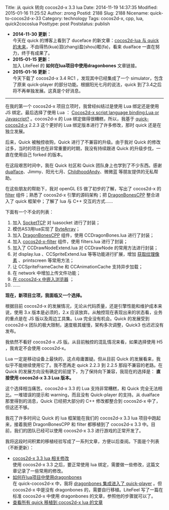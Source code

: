 Title: 从 quick 转向 cocos2d-x 3.3 lua
Date: 2014-11-19 14:37:35
Modified: 2015-01-16 11:25:52
Author: zrong
Postid: 2188
Slug: 2188
Nicename: quick-to-cocos2d-x-33
Category: technology
Tags: cocos2d-x, cpp, lua, quick2cocoslua
Posttype: post
Poststatus: publish

- **2014-11-30 更新：**  
今天在 quick 的博客上看到了 duceface 的新文章：[cocos2d-lua 与 quick 的未来][11]，不由得热(kua)泪(zhang)盈(shou)眶(fa)，看来 dualface 一直在努力，终于有成果了。
- **2015-01-15 更新：**  
加入 LiteFeel 的 **如何在lua项目中使用dragonbones** 文章链接。
- **2015-01-16 更新：**  
今天下载了 cocos2d-x 3.4 RC1 ，发现其中已经集成了一个 simulator，包含了原来 quick-player 的部分功能。根据阳光七月的说法，quick 到了3.4之后将不再单独发展。这真是个好消息。

----

在我的第一个 cocos2d-x 项目立项时，我曾经纠结过是使用 Lua 绑定还是使用 JS 绑定。最后选择了使用 Lua ： [Cocos2d-x script language binding:Lua or Javascript?][8] 。cocos2d-x 的 Lua 绑定做得很糟糕，所以，我基于 [quick-cocos2d-x][1] 2.2.3 这个更好的 Lua 绑定版本进行了许多修改，那时 quick 还是在独立发展。

后来，Quick 被触控收购，Quick 进行了不兼容的升级。由于我对 Quick 的修改过多，当时的项目也在非常重要的时期，我没有持续跟进 Quick 的升级步伐，一直在使用自己 forked 的版本。

在这段艰苦时间中，我在 Quick 社区和 Quick 团队身上也学到了不少东西。感谢 [dualface][7]、Jimmy、阳光七月、[ChildhoodAndy][6]、微微蓝 等朋友提供的无私帮助。

在这些朋友的帮助下，我对 openGL ES 做了初步的了解，写出了 cocos2d-x 的 [filter][3] 组件；熟悉了 cocos2d-x 引擎的源码架构；把 [DragonBonesCPP][2] 整合进入了 quick 框架中；了解了 lua 与 C++ 交互的方式……

下面有一个不全的列表： <!--more-->

1. 加入 [SocketTCP][4] 对 luasocket 进行了封装；
1. 模仿AS3用lua实现了 [ByteArray][5]；
1. 加入 [DragonBonesCPP][2] 组件，使用 CCDragonBones.lua 进行了封装；
1. 加入 [cocos2d-x-filter][3] 组件，使用 filters.lua 进行了封装；
1. 加入了 CCDrawNodeExtend.lua 对 CCDrawNode 的常用方法进行封装；
1. 对 display.lua 、CCSpriteExtend.lua 等等功能进行扩展，增加 [获取纹理像素][10] 、printscreen 等常用方法；
1. 让 CCSpriteFrameCache 和 CCAnimationCache 支持异步加载；
1. 在 network 中增加上传文件功能；
1. [在 cocos2d-x 中嵌入浏览器][9] ；
1. ……

**现在，新项目立项，我面临又一个选择。**

根据目前 cocos2d-x 的发展情况，无论从代码质量，还是引擎性能和维护成本来说，使用 3.x 版本是必须的，2.x 应该放弃。从触控现在表现出来的状态看，业务的重点是在 JS 版以及周边工具集。Lua 完全没有机会。Quick 的发展受到 cocos2d-x 团队的极大限制，速度极其缓慢，架构多次调整，Quick3 也迟迟没有发布。

我依然不看好 cocos2d-x JS 版。从目前触控的混乱情况来看，如果选择使用 H5 ，我肯定不会使用 cocos2d-x。

Lua 一定是移动设备上最快的，这点毋庸置疑。但从目前 Quick 的发展看来，我似乎不能继续使用它了。我不愿再走 quick 2.2.3 到 2.2.5 那段不兼容的老路。在 Quick 的发展方向没有确定的前提下，为了保持向下兼容，我现在的选择是： **直接使用 cocos2d-x 3.3 Lua 版本。**

这个选择相当痛苦。cocos2d-x 3.3 的 Lua 支持非常糟糕，和 Quick 完全无法相比。一堆错误的提示和 warning，而且没有 Quick-player 的支持。从 dualface 那里得到的消息，Quick 已经把大部分的 C++ 修改都整合到 cocos2d-x 中了，但这还不够。

我花了许多时间让 Quick 的 lua 框架能在我们的 cocos2d-x 3.3 lua 项目中跑起来，接着我把 DragonBonesCPP 和 filter 都移植到了 cocos2d-x 3.3 中。目前，我们的团队已经可以使用 cocos2d-x 3.3 进行游戏的正常开发了。

我将这段时间积累的移植经验写成了一系列文章，方便以后查阅。下面是个列表（不断更新）：

- [cocos2d-x 3.3 lua 相关修改][51]  
使用 cocos2d-x 3.3 之后，要正常使用 lua 绑定，需要做一些修改，这篇文章记录了一些常用的修改。  
- [如何在lua项目中使用dragonbones][52]  
在 quick-cocos2d-x 中，我将 [dragonbones 集成进入了 quick-player][12] 。但 cocos2d-x 中是没有 dragonbones 的，需要自行移植。LiteFeel 写了一篇在标准 cocos2d-x 中使用 dragonbones 的文章，参照他的步骤就可以了。  
- [查看所有 quick 移植到 cocos2d-x lua 的文章][53]

[1]: https://github.com/zrong/quick-cocos2d-x
[2]: http://zengrong.net/post/2133.htm
[3]: https://github.com/zrong/cocos2d-x-filters
[4]: http://zengrong.net/post/1980.htm
[5]: http://zengrong.net/post/1968.htm
[6]: http://childhood.logdown.com/
[7]: http://quick.cocoachina.com/
[8]: http://zengrong.net/post/1924.htm
[9]: http://zengrong.net/post/2123.htm
[10]: http://zengrong.net/post/2104.htm
[11]: http://quick.cocos.org/?p=1703
[12]: http://zengrong.net/post/2133.htm
[51]: http://zengrong.net/post/2194.htm
[52]: http://www.litefeel.com/how-to-use-dragonbones-in-lua/
[53]: http://zengrong.net/post/tag/quick2cocoslua

